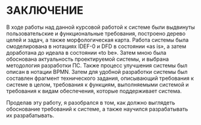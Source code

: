 # **ЗАКЛЮЧЕНИЕ**
В ходе работы над данной курсовой работой к системе были выдвинуты пользовательские и функциональные требования, построено дерево целей и задач, а также морфологическая карта. Работа системы была смоделирована в нотациях IDEF-0 и DFD в состоянии «as is», а затем доработана до идеала в состоянии «to be». Затем мною была обоснована актуальность проектируемой системы, и выбрана методология разработки ПС. Также процесс улучшения системы был описан в нотации BPMN. Затем для удобной разработки системы был составлен фрагмент технического задания, описывающий требования к системе в целом, требования к функциям, выполняемыми системой и требования к видам обеспечения, которые поддерживает система.

Проделав эту работу, я разобрался в том, как должно выглядеть обоснование требований к системе, а также научился разрабатывать их разрабатывать.
